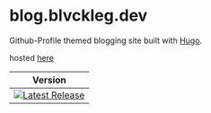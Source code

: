 # blog.blvckleg.dev

Github-Profile themed blogging site built with [Hugo](https://gohugo.io).

hosted [here](https://blog.blvckleg.dev)

|                                                                                                Version                                                                                                |
| :---------------------------------------------------------------------------------------------------------------------------------------------------------------------------------------------------: |
| [![Latest Release](https://img.shields.io/github/v/release/sanriodev/blog.blvckleg.dev)](https://img.shields.io/github/v/release/sanriodev/blog.blvckleg.dev) |
